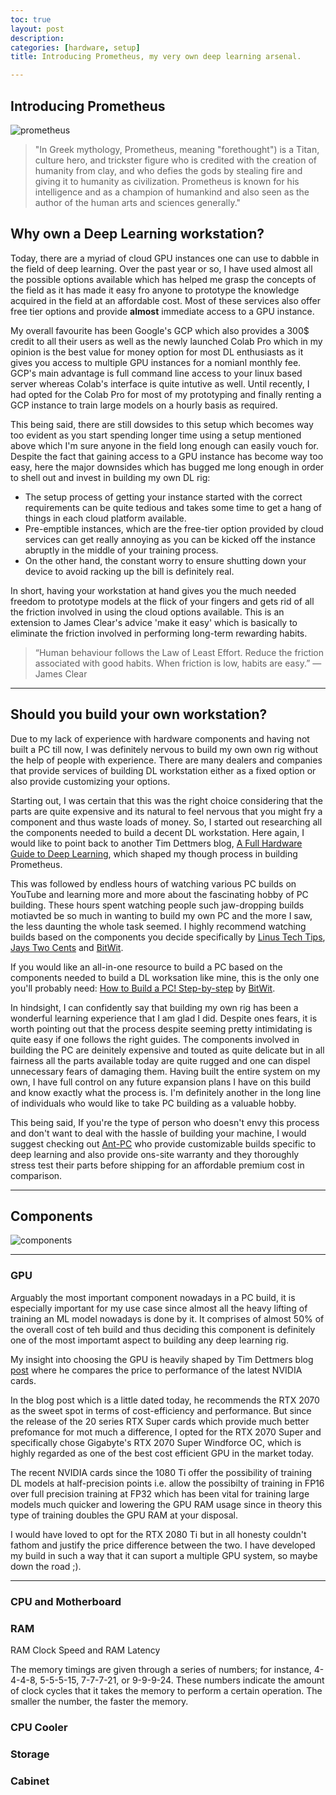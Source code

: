 ```yaml
---
toc: true
layout: post
description: 
categories: [hardware, setup]
title: Introducing Prometheus, my very own deep learning arsenal.

---
```

## Introducing Prometheus

![prometheus](https://drive.google.com/file/d/1d_x8ZjbLCPMiIDDLgiYgQ3ocgGY5LQY9/view?usp=sharing "Prometheus")

> "In Greek mythology, Prometheus, meaning "forethought") is a Titan, culture hero, and trickster figure who is credited with the creation of humanity from clay, and who defies the gods by stealing fire and giving it to humanity as civilization. Prometheus is known for his intelligence and as a champion of humankind and also seen as the author of the human arts and sciences generally."



## Why own a Deep Learning workstation?

Today, there are a myriad of cloud GPU instances one can use to dabble in the field of deep learning. Over the past year or so, I have used almost all the possible options available which has helped me grasp the concepts of the field as it has made it easy fro anyone to prototype the knowledge acquired in the field at an affordable cost. Most of these services also offer free tier options and provide **almost** immediate access to a GPU instance. 

My overall favourite has been Google's GCP which also provides a 300$ credit to all their users as well as the newly launched Colab Pro which in my opinion is the best value for money option for most DL enthusiasts as it gives you access to multiple GPU instances for a nomianl monthly fee. GCP's main advantage is full command line access to your linux based server whereas Colab's interface is quite intutive as well. Until recently, I had opted for the Colab Pro for most of my prototyping and finally renting a GCP instance to train large models on a hourly basis as required. 

This being said, there are still dowsides to this setup which becomes way too evident as you start spending longer time using a setup mentioned above which I'm sure anyone in the field long enough can easily vouch for. Despite the fact that gaining access to a GPU instance has become way too easy, here the major downsides which has bugged me long enough in order to shell out and invest in building my own DL rig:

* The setup process of getting your instance started with the correct requirements can be quite tedious and takes some time to get a hang of things in each cloud platform available. 
* Pre-emptible instances, which are the free-tier option provided by cloud services can get really annoying as you can be kicked off the instance abruptly in the middle of your training process.
* On the other hand, the constant worry to ensure shutting down your device to avoid racking up the bill is definitely real. 

In short, having your workstation at hand gives you the much needed freedom to prototype models at the flick of your fingers and gets rid of all the friction involved in using the cloud options available. This is an extension to James Clear's advice 'make it easy' which is basically to eliminate the friction involved in performing long-term rewarding habits. 

>“Human behaviour follows the Law of Least Effort. Reduce the friction associated with good habits. When friction is low, habits are easy.”
― James Clear

---
## Should you build your own workstation?

Due to my lack of experience with hardware components and having not built a PC till now, I was definitely nervous to build my own own rig without the help of people with experience. There are many dealers and companies that provide services of building  DL workstation either as a fixed option or also provide customizing your options. 

Starting out, I was certain that this was the right choice considering that the parts are quite expensive and its natural to feel nervous that you might fry a component and thus waste loads of money. So, I started out researching all the components needed to build a decent DL workstation. Here again, I would like to point back to another Tim Dettmers blog, [A Full Hardware Guide to Deep Learning](https://timdettmers.com/2018/12/16/deep-learning-hardware-guide/), which shaped my though process in building Prometheus. 

This was followed by endless hours of watching various PC builds on YouTube and learning more and more about the fascinating hobby of PC building. These hours spent watching people such jaw-dropping builds motiavted be so much in wanting to build my own PC and the more I saw, the less daunting the whole task seemed. I highly recommend watching builds based on the components you decide specifically by [Linus Tech Tips](https://www.youtube.com/user/LinusTechTips), [Jays Two Cents](https://www.youtube.com/user/Jayztwocents) and [BitWit](https://www.youtube.com/user/AwesomeSauceNews). 

If you would like an all-in-one resource to build a PC based on the components needed to build a DL worksation like mine, this is the only one you'll probably need:
[How to Build a PC! Step-by-step](https://www.youtube.com/watch?v=IhX0fOUYd8Q) by [BitWit](https://www.youtube.com/user/AwesomeSauceNews). 

In hindsight, I can confidently say that building my own rig has been a wonderful learning experience that I am glad I did. Despite ones fears, it is worth pointing out that the process despite seeming pretty intimidating is quite easy if one follows the right guides. The components involved in building the PC are deinitely expensive and touted as quite delicate but in all fairness all the parts available today are quite rugged and one can dispel unnecessary fears of damaging them. Having built the entire system on my own, I have full control on any future expansion plans I have on this build and know exactly what the process is. I'm definitely another in the long line of individuals who would like to take PC building as a valuable hobby. 

This being said, If you're the type of person who doesn't envy this process and don't want to deal with the hassle of building your machine, I would suggest checking out [Ant-PC](https://www.ant-pc.com/ai-and-deep-learning) who provide customizable builds specific to deep learning and also provide ons-site warranty and they thoroughly stress test their parts before shipping for an affordable premium cost in comparison.  

---
## Components

![components](https://drive.google.com/file/d/1bkc1p_opfoxYZnDC_kRzFk6OtWQCIYGI/view?usp=sharing "Components")

---
### GPU

Arguably the most important component nowadays in a PC build, it is especially important for my use case since almost all the heavy lifting of training an ML model nowadays is done by it. It comprises of almost 50% of the overall cost of teh build and thus deciding this component is definitely one of the most importamt aspect to building any deep learning rig. 

My insight into choosing the GPU is heavily shaped by Tim Dettmers blog [post](https://timdettmers.com/2019/04/03/which-gpu-for-deep-learning/) where he compares the price to performance of the latest NVIDIA cards. 

In the blog post which is a little dated today, he recommends the RTX 2070 as the sweet spot in terms of cost-efficiency and  performance. But since the release of the 20 series RTX Super cards which provide much better prefomance for mot much a difference, I opted for the RTX 2070 Super and specifically chose Gigabyte's RTX 2070 Super Windforce OC, which is highly regarded as one of the best cost efficient GPU in the market today. 

The recent NVIDIA cards since the 1080 Ti offer the possibility of training DL models at half-precision points i.e. allow the possibilty of training in FP16 over full precision training at FP32 which has been vital for training large models much quicker and lowering the GPU RAM usage since in theory this type of training doubles the GPU RAM at your disposal. 

I would have loved to opt for the RTX 2080 Ti but in all honesty couldn't fathom and justify the price difference between the two. I have developed my build in such a way that it can suport a multiple GPU system, so maybe down the road ;).

---
### CPU and Motherboard


### RAM

RAM Clock Speed and RAM Latency

The memory timings are given through a series of numbers; for instance, 4-4-4-8, 5-5-5-15, 7-7-7-21, or 9-9-9-24. These numbers indicate the amount of clock cycles that it takes the memory to perform a certain operation. The smaller the number, the faster the memory.

### CPU Cooler

### Storage


### Cabinet



